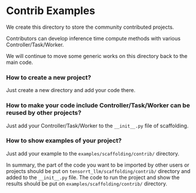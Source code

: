 # Contrib Examples

We create this directory to store the community contributed projects.

Contributors can develop inference time compute methods with various Controller/Task/Worker.

We will continue to move some generic works on this directory back to the main code.

### How to create a new project?

Just create a new directory and add your code there.

### How to make your code include Controller/Task/Worker can be reused by other projects?

Just add your Controller/Task/Worker to the `__init__.py` file of scaffolding.

### How to show examples of your project?

Just add your example to the `examples/scaffolding/contrib/` directory.

In summary, the part of the code you want to be imported by other users or projects should be put on `tensorrt_llm/scaffolding/contrib/` directory and added to the `__init__.py` file. The code to run the project and show the results should be put on `examples/scaffolding/contrib/` directory.

